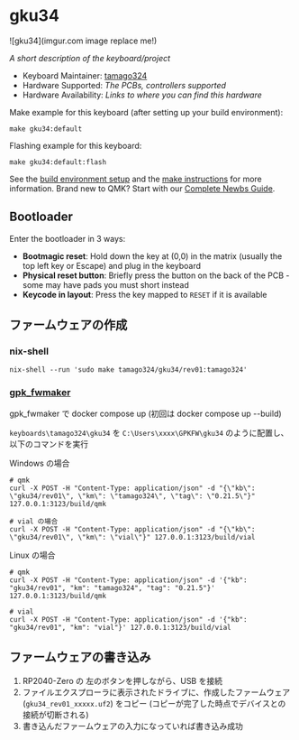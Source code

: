 # gku34

![gku34](imgur.com image replace me!)

*A short description of the keyboard/project*

* Keyboard Maintainer: [tamago324](https://github.com/tamago324)
* Hardware Supported: *The PCBs, controllers supported*
* Hardware Availability: *Links to where you can find this hardware*

Make example for this keyboard (after setting up your build environment):

    make gku34:default

Flashing example for this keyboard:

    make gku34:default:flash

See the [build environment setup](https://docs.qmk.fm/#/getting_started_build_tools) and the [make instructions](https://docs.qmk.fm/#/getting_started_make_guide) for more information. Brand new to QMK? Start with our [Complete Newbs Guide](https://docs.qmk.fm/#/newbs).

## Bootloader

Enter the bootloader in 3 ways:

* **Bootmagic reset**: Hold down the key at (0,0) in the matrix (usually the top left key or Escape) and plug in the keyboard
* **Physical reset button**: Briefly press the button on the back of the PCB - some may have pads you must short instead
* **Keycode in layout**: Press the key mapped to `RESET` if it is available

## ファームウェアの作成

### nix-shell

```
nix-shell --run 'sudo make tamago324/gku34/rev01:tamago324'
```

### [gpk_fwmaker](https://github.com/darakuneko/gpk_fwmaker)

gpk_fwmaker で docker compose up (初回は docker compose up --build)


`keyboards\tamago324\gku34` を `C:\Users\xxxx\GPKFW\gku34` のように配置し、以下のコマンドを実行

Windows の場合

```
# qmk
curl -X POST -H "Content-Type: application/json" -d "{\"kb\": \"gku34/rev01\", \"km\": \"tamago324\", \"tag\": \"0.21.5\"}" 127.0.0.1:3123/build/qmk

# vial の場合
curl -X POST -H "Content-Type: application/json" -d "{\"kb\": \"gku34/rev01\", \"km\": \"vial\"}" 127.0.0.1:3123/build/vial
```

Linux の場合

```
# qmk
curl -X POST -H "Content-Type: application/json" -d '{"kb": "gku34/rev01", "km": "tamago324", "tag": "0.21.5"}' 127.0.0.1:3123/build/qmk

# vial
curl -X POST -H "Content-Type: application/json" -d '{"kb": "gku34/rev01", "km": "vial"}' 127.0.0.1:3123/build/vial
```


## ファームウェアの書き込み

1. RP2040-Zero の 左のボタンを押しながら、USB を接続
2. ファイルエクスプローラに表示されたドライブに、作成したファームウェア (`gku34_rev01_xxxxx.uf2`) をコピー (コピーが完了した時点でデバイスとの接続が切断される)
3. 書き込んだファームウェアの入力になっていれば書き込み成功

